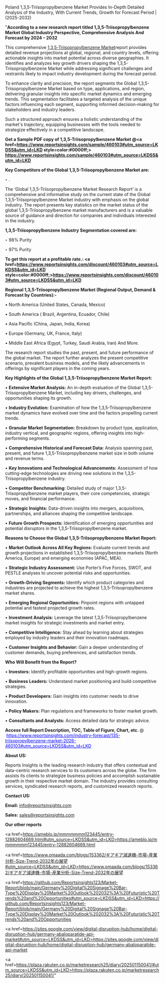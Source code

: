 Poland 1,3,5-Triisopropylbenzene Market Provides In-Depth Detailed Analysis of the Industry, With Current Trends, Growth for Forecast Period | (2025-2032)

"<strong>According to a new research report titled 1,3,5-Triisopropylbenzene Market Global Industry Perspective, Comprehensive Analysis And Forecast by 2024 – 2032</strong>

This comprehensive <a href=https://www.reportsinsights.com/sample/460103>1,3,5-Triisopropylbenzene Market</a>report provides detailed revenue projections at global, regional, and country levels, offering actionable insights into market potential across diverse geographies. It identifies and analyzes key growth drivers shaping the 1,3,5-Triisopropylbenzene Market while addressing significant challenges and restraints likely to impact industry development during the forecast period.

To enhance clarity and precision, the report segments the Global 1,3,5-Triisopropylbenzene Market based on type, applications, and region, delivering granular insights into specific market dynamics and emerging trends. This segmentation facilitates a targeted analysis of the unique factors influencing each segment, supporting informed decision-making for stakeholders and industry leaders.

Such a structured approach ensures a holistic understanding of the market's trajectory, equipping businesses with the tools needed to strategize effectively in a competitive landscape.

<strong>Get a Sample PDF copy of 1,3,5-Triisopropylbenzene Market </strong><strong>@<a href=https://www.reportsinsights.com/sample/460103#utm_source=LKDSS&utm_id=LKD style=color:#0000ff;> https://www.reportsinsights.com/sample/460103#utm_source=LKDSS&utm_id=LKD</a></strong></font>

<strong>Key Competitors of the Global 1,3,5-Triisopropylbenzene Market are:</strong>

‣ .

The ‘Global 1,3,5-Triisopropylbenzene Market Research Report’ is a comprehensive and informative study on the current state of the Global 1,3,5-Triisopropylbenzene Market industry with emphasis on the global industry. The report presents key statistics on the market status of the global 1,3,5-Triisopropylbenzene market manufacturers and is a valuable source of guidance and direction for companies and individuals interested in the industry.

<strong>1,3,5-Triisopropylbenzene Industry Segmentation covered are:</strong>

‣ 98% Purity

‣ 97% Purity

<strong>To get this report at a profitable rate.: <a href=https://www.reportsinsights.com/discount/460103#utm_source=LKDSS&utm_id=LKD style=color:#0000ff;>https://www.reportsinsights.com/discount/460103#utm_source=LKDSS&utm_id=LKD</a></strong></font>

<strong>Regional 1,3,5-Triisopropylbenzene Market (Regional Output, Demand &amp; Forecast by Countries):-</strong>

• North America (United States, Canada, Mexico)

• South America ( Brazil, Argentina, Ecuador, Chile)

• Asia Pacific (China, Japan, India, Korea)

• Europe (Germany, UK, France, Italy)

• Middle East Africa (Egypt, Turkey, Saudi Arabia, Iran) And More.

The research report studies the past, present, and future performance of the global market. The report further analyzes the present competitive scenario, prevalent business models, and the likely advancements in offerings by significant players in the coming years.

<strong>Key Highlights of the Global 1,3,5-Triisopropylbenzene Market Report:</strong>

• <strong>Extensive Market Analysis:</strong> An in-depth evaluation of the Global 1,3,5-Triisopropylbenzene Market, including key drivers, challenges, and opportunities shaping its growth.

• <strong>Industry Evolution:</strong> Examination of how the 1,3,5-Triisopropylbenzene market dynamics have evolved over time and the factors propelling current trends.

• <strong>Granular Market Segmentation:</strong> Breakdown by product type, application, industry vertical, and geographic regions, offering insights into high-performing segments.

• <strong>Comprehensive Historical and Forecast Data:</strong> Analysis spanning past, present, and future 1,3,5-Triisopropylbenzene market size in both volume and revenue terms.

• <strong>Key Innovations and Technological Advancements:</strong> Assessment of how cutting-edge technologies are driving new solutions in the 1,3,5-Triisopropylbenzene industry.

• <strong>Competitor Benchmarking:</strong> Detailed study of major 1,3,5-Triisopropylbenzene market players, their core competencies, strategic moves, and financial performance.

• <strong>Strategic Insights:</strong> Data-driven insights into mergers, acquisitions, partnerships, and alliances shaping the competitive landscape.

• <strong>Future Growth Prospects:</strong> Identification of emerging opportunities and potential disruptors in the 1,3,5-Triisopropylbenzene market.

<strong>Reasons to Choose the Global 1,3,5-Triisopropylbenzene Market Report:</strong>

• <strong>Market Outlook Across All Key Regions:</strong> Evaluate current trends and growth projections in established 1,3,5-Triisopropylbenzene markets (North America, Europe) and emerging economies (APAC, MEA).

• <strong>Strategic Industry Assessment:</strong> Use Porter’s Five Forces, SWOT, and PESTLE analyses to uncover potential risks and opportunities.

• <strong>Growth-Driving Segments:</strong> Identify which product categories and industries are projected to achieve the highest 1,3,5-Triisopropylbenzene market shares.

• <strong>Emerging Regional Opportunities:</strong> Pinpoint regions with untapped potential and fastest projected growth rates.

• <strong>Investment Analysis:</strong> Leverage the latest 1,3,5-Triisopropylbenzene market insights for strategic investments and market entry.

• <strong>Competitive Intelligence:</strong> Stay ahead by learning about strategies employed by industry leaders and their innovation roadmaps.

• <strong>Customer Insights and Behavior:</strong> Gain a deeper understanding of customer demands, buying preferences, and satisfaction trends.

<strong>Who Will Benefit from the Report?</strong>

• <strong>Investors:</strong> Identify profitable opportunities and high-growth regions.

• <strong>Business Leaders:</strong> Understand market positioning and build competitive strategies.

• <strong>Product Developers:</strong> Gain insights into customer needs to drive innovation.

• <strong>Policy Makers:</strong> Plan regulations and frameworks to foster market growth.

• <strong>Consultants and Analysts:</strong> Access detailed data for strategic advice.
</ul>
<strong>Access full Report Description, TOC, Table of Figure, Chart, etc. </strong>@  <a href=https://www.reportsinsights.com/industry-forecast/135-triisopropylbenzene-market-2026-460103#utm_source=LKDSS&utm_id=LKD style=color:#0000ff;>https://www.reportsinsights.com/industry-forecast/135-triisopropylbenzene-market-2026-460103#utm_source=LKDSS&utm_id=LKD</a></font>

<strong><strong>About US</strong>:</strong>

Reports Insights is the leading research industry that offers contextual and data-centric research services to its customers across the globe. The firm assists its clients to strategize business policies and accomplish sustainable growth in their respective market domain. The industry provides consulting services, syndicated research reports, and customized research reports.

<strong>Contact US:</strong>

<p class=""""><b>Email:</b> <a href=mailto:info@reportsinsights.com>info@reportsinsights.com</a></p>
<p class=""""><b>Sales:</b> <a href=mailto:sales@reportsinsights.com>sales@reportsinsights.com</a></p>

<strong>Our other reports</strong>

<a href=https://ameblo.jp/mmmmmmm123445/entry-12882604669.html#utm_source=LKDSS&utm_id=LKD>https://ameblo.jp/mmmmmmm123445/entry-12882604669.html</a>

<a href=https://www.omaada.com/blogs/153362/ギアギア減速機-市場-産業分析-Size-Trend-2032年の展望#utm_source=LKDSS&utm_id=LKD>https://www.omaada.com/blogs/153362/ギアギア減速機-市場-産業分析-Size-Trend-2032年の展望</a>

<a href=https://github.com/Reportsinsights123/Market-Report/blob/main/Germany%20Digital%20Signage%20Bar-Type%20Display%20Market%20Outlook%202032%3A%20Futuristic%20Trends%20and%20Opportunities#utm_source=LKDSS&utm_id=LKD>https://github.com/Reportsinsights123/Market-Report/blob/main/Germany%20Digital%20Signage%20Bar-Type%20Display%20Market%20Outlook%202032%3A%20Futuristic%20Trends%20and%20Opportunities</a>

<a href=https://sites.google.com/view/digital-disruption-hub/home/digital-disruption-hub/germany-abaloparatide-api-market#utm_source=LKDSS&utm_id=LKD>https://sites.google.com/view/digital-disruption-hub/home/digital-disruption-hub/germany-abaloparatide-api-market</a>

<a href=https://plaza.rakuten.co.jp/marketresearch25/diary/202501150041/#utm_source=LKDSS&utm_id=LKD>https://plaza.rakuten.co.jp/marketresearch25/diary/202501150041/</a>"
